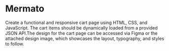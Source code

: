 # Mermato
Create a functional and responsive cart page using HTML, CSS, and JavaScript. The cart items should be dynamically loaded from a provided JSON API.The design for the cart page can be accessed via Figma or the attached design image, which showcases the layout, typography, and styles to follow.
